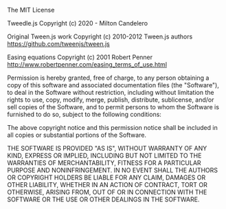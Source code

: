 The MIT License

Tweedle.js Copyright (c) 2020 - Milton Candelero

Original Tween.js work Copyright (c) 2010-2012 Tween.js authors https://github.com/tweenjs/tween.js

Easing equations Copyright (c) 2001 Robert Penner http://www.robertpenner.com/easing_terms_of_use.html

Permission is hereby granted, free of charge, to any person obtaining a copy
of this software and associated documentation files (the "Software"), to deal
in the Software without restriction, including without limitation the rights
to use, copy, modify, merge, publish, distribute, sublicense, and/or sell
copies of the Software, and to permit persons to whom the Software is
furnished to do so, subject to the following conditions:

The above copyright notice and this permission notice shall be included in
all copies or substantial portions of the Software.

THE SOFTWARE IS PROVIDED "AS IS", WITHOUT WARRANTY OF ANY KIND, EXPRESS OR
IMPLIED, INCLUDING BUT NOT LIMITED TO THE WARRANTIES OF MERCHANTABILITY,
FITNESS FOR A PARTICULAR PURPOSE AND NONINFRINGEMENT. IN NO EVENT SHALL THE
AUTHORS OR COPYRIGHT HOLDERS BE LIABLE FOR ANY CLAIM, DAMAGES OR OTHER
LIABILITY, WHETHER IN AN ACTION OF CONTRACT, TORT OR OTHERWISE, ARISING FROM,
OUT OF OR IN CONNECTION WITH THE SOFTWARE OR THE USE OR OTHER DEALINGS IN
THE SOFTWARE.